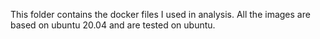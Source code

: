 This folder contains the docker files I used in analysis. All the images are based on ubuntu 20.04 and are tested on ubuntu.
